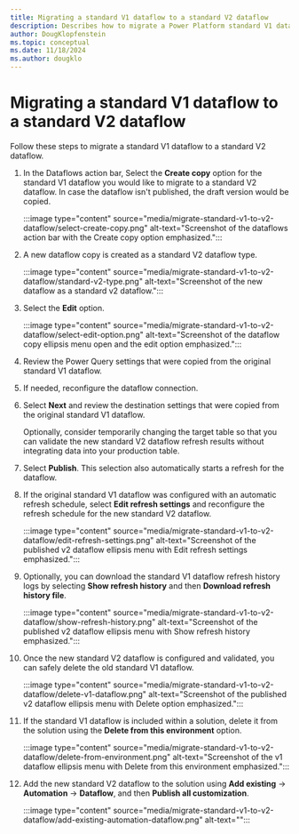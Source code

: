```yaml
---
title: Migrating a standard V1 dataflow to a standard V2 dataflow
description: Describes how to migrate a Power Platform standard V1 dataflow to a new standard V2 dataflow
author: DougKlopfenstein
ms.topic: conceptual
ms.date: 11/18/2024
ms.author: dougklo
---
```


# Migrating a standard V1 dataflow to a standard V2 dataflow

Follow these steps to migrate a standard V1 dataflow to a standard V2 dataflow.

1. In the Dataflows action bar, Select the **Create copy** option for the standard V1 dataflow you would like to migrate to a standard V2 dataflow. In case the dataflow isn't published, the draft version would be copied.

   :::image type="content" source="media/migrate-standard-v1-to-v2-dataflow/select-create-copy.png" alt-text="Screenshot of the dataflows action bar with the Create copy option emphasized.":::

1. A new dataflow copy is created as a standard V2 dataflow type.

   :::image type="content" source="media/migrate-standard-v1-to-v2-dataflow/standard-v2-type.png" alt-text="Screenshot of the new dataflow as a standard v2 dataflow.":::

1. Select the **Edit** option.

   :::image type="content" source="media/migrate-standard-v1-to-v2-dataflow/select-edit-option.png" alt-text="Screenshot of the dataflow copy ellipsis menu open and the edit option emphasized.":::

1. Review the Power Query settings that were copied from the original standard V1 dataflow.

1. If needed, reconfigure the dataflow connection.

1. Select **Next** and review the destination settings that were copied from the original standard V1 dataflow.

   Optionally, consider temporarily changing the target table so that you can validate the new standard V2 dataflow refresh results without integrating data into your production table.

1. Select **Publish**. This selection also automatically starts a refresh for the dataflow.

1. If the original standard V1 dataflow was configured with an automatic refresh schedule, select **Edit refresh settings** and reconfigure the refresh schedule for the new standard V2 dataflow.

   :::image type="content" source="media/migrate-standard-v1-to-v2-dataflow/edit-refresh-settings.png" alt-text="Screenshot of the published v2 dataflow ellipsis menu with Edit refresh settings emphasized.":::

1. Optionally, you can download the standard V1 dataflow refresh history logs by selecting **Show refresh history** and then **Download refresh history file**.

   :::image type="content" source="media/migrate-standard-v1-to-v2-dataflow/show-refresh-history.png" alt-text="Screenshot of the published v2 dataflow ellipsis menu with Show refresh history emphasized.":::

1. Once the new standard V2 dataflow is configured and validated, you can safely delete the old standard V1 dataflow.

   :::image type="content" source="media/migrate-standard-v1-to-v2-dataflow/delete-v1-dataflow.png" alt-text="Screenshot of the published v2 dataflow ellipsis menu with Delete option emphasized.":::

1. If the standard V1 dataflow is included within a solution, delete it from the solution using the **Delete from this environment** option.

   :::image type="content" source="media/migrate-standard-v1-to-v2-dataflow/delete-from-environment.png" alt-text="Screenshot of the v1 dataflow ellipsis menu with Delete from this environment emphasized.":::

1. Add the new standard V2 dataflow to the solution using **Add existing** -> **Automation** -> **Dataflow**, and then **Publish all customization**.

   :::image type="content" source="media/migrate-standard-v1-to-v2-dataflow/add-existing-automation-dataflow.png" alt-text="<alt text>":::
